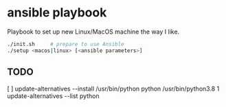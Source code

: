 # ansible playbook

Playbook to set up new Linux/MacOS machine the way I like.

```sh
./init.sh     # prepare to use Ansible
./setup <macos|linux> [<ansible parameters>]
```
## TODO
[ ] update-alternatives --install /usr/bin/python python /usr/bin/python3.8 1
    update-alternatives --list python
